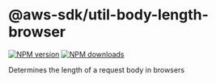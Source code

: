 # @aws-sdk/util-body-length-browser

[![NPM version](https://img.shields.io/npm/v/@aws-sdk/util-body-length-browser.svg)](https://www.npmjs.com/package/@aws-sdk/util-body-length-browser)
[![NPM downloads](https://img.shields.io/npm/dm/@aws-sdk/util-body-length-browser.svg)](https://www.npmjs.com/package/@aws-sdk/util-body-length-browser)

Determines the length of a request body in browsers
